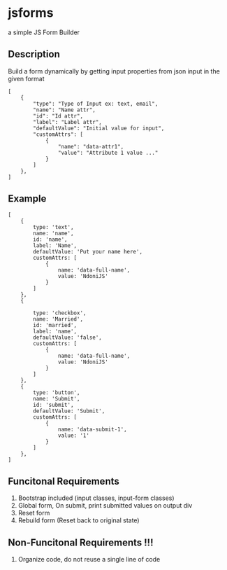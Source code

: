 # jsforms

a simple JS Form Builder

## Description

Build a form dynamically by getting input properties from json input in the given format

```
[
    {
        "type": "Type of Input ex: text, email",
        "name": "Name attr",
        "id": "Id attr",
        "label": "Label attr",
        "defaultValue": "Initial value for input",
        "customAttrs": [
            {
                "name": "data-attr1",
                "value": "Attribute 1 value ..."
            }    
        ]
    },
]
```

## Example

```
[
    {
        type: 'text',
        name: 'name',
        id: 'name',
        label: 'Name',
        defaultValue: 'Put your name here',
        customAttrs: [
            {
                name: 'data-full-name',
                value: 'NdoniJS'
            }
        ]
    },
    {

        type: 'checkbox',
        name: 'Married',
        id: 'married',
        label: 'name',
        defaultValue: 'false',
        customAttrs: [
            {
                name: 'data-full-name',
                value: 'NdoniJS'
            }
        ]
    },
    {
        type: 'button',
        name: 'Submit',
        id: 'submit',
        defaultValue: 'Submit',
        customAttrs: [
            {
                name: 'data-submit-1',
                value: '1'
            }
        ]
    },
]
```

## Funcitonal Requirements

1. Bootstrap included (input classes, input-form classes)
2. Global form, On submit, print submitted values on output div
3. Reset form
4. Rebuild form (Reset back to original state)

## Non-Funcitonal Requirements !!!

1. Organize code, do not reuse a single line of code